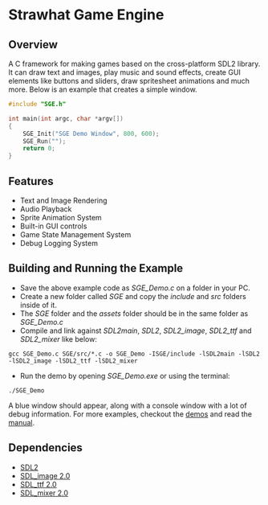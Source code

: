# Strawhat Game Engine

## Overview
A C framework for making games based on the cross-platform SDL2 library.
It can draw text and images, play music and sound effects, create GUI elements like buttons and sliders, draw spritesheet animations and much more.
Below is an example that creates a simple window.

```C
#include "SGE.h"

int main(int argc, char *argv[])
{
    SGE_Init("SGE Demo Window", 800, 600);
    SGE_Run("");
    return 0;
}
```

## Features
* Text and Image Rendering
* Audio Playback
* Sprite Animation System
* Built-in GUI controls
* Game State Management System
* Debug Logging System

## Building and Running the Example
* Save the above example code as *SGE_Demo.c* on a folder in your PC.
* Create a new folder called *SGE* and copy the *include* and *src* folders inside of it.
* The *SGE* folder and the *assets* folder should be in the same folder as *SGE_Demo.c*
* Compile and link against *SDL2main*, *SDL2*, *SDL2_image*, *SDL2_ttf* and *SDL2_mixer* like below:

```
gcc SGE_Demo.c SGE/src/*.c -o SGE_Demo -ISGE/include -lSDL2main -lSDL2 -lSDL2_image -lSDL2_ttf -lSDL2_mixer
```

* Run the demo by opening *SGE_Demo.exe* or using the terminal:

```
./SGE_Demo
```

A blue window should appear, along with a console window with a lot of debug information.
For more examples, checkout the [demos](demos) and read the [manual](SGE_Manual.pdf).

## Dependencies
* [SDL2](https://www.libsdl.org/)
* [SDL_image 2.0](https://www.libsdl.org/projects/SDL_image/)
* [SDL_ttf 2.0](https://www.libsdl.org/projects/SDL_ttf/)
* [SDL_mixer 2.0](https://www.libsdl.org/projects/SDL_mixer/)

